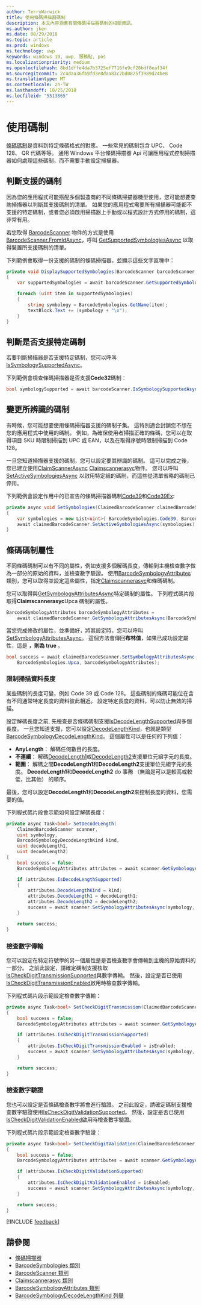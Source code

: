 ```yaml
---
author: TerryWarwick
title: 使用條碼掃描器碼制
description: 本文內容涵蓋有關條碼掃描器碼制的相關資訊。
ms.author: jken
ms.date: 08/29/2018
ms.topic: article
ms.prod: windows
ms.technology: uwp
keywords: windows 10, uwp, 服務點, pos
ms.localizationpriority: medium
ms.openlocfilehash: 8bd1dffe4da7b3725ef7716fe9cf28bdf8eaf34f
ms.sourcegitcommit: 2c4daa36fb9fd3e8daa83c2bd0825f3989d24be8
ms.translationtype: MT
ms.contentlocale: zh-TW
ms.lasthandoff: 10/25/2018
ms.locfileid: "5513865"
---
```

# <a name="working-with-symbologies"></a>使用碼制
[條碼碼制](https://docs.microsoft.com/uwp/api/windows.devices.pointofservice.barcodesymbologies)是資料到特定條碼格式的對應。 一些常見的碼制包含 UPC、 Code 128、 QR 代碼等等。  通用 Windows 平台條碼掃描器 Api 可讓應用程式控制掃描器如何處理這些碼制，而不需要手動設定掃描器。 

## <a name="determine-which-symbologies-are-supported"></a>判斷支援的碼制 
因為您的應用程式可能搭配多個製造商的不同條碼掃描器機型使用，您可能想要查詢掃描器以判斷其支援碼制的清單。  如果您的應用程式需要所有掃描器可能都不支援的特定碼制，或者您必須啟用掃描器上手動或以程式設計方式停用的碼制，這非常有用。

若您取得 [BarcodeScanner](https://docs.microsoft.com/uwp/api/windows.devices.pointofservice.barcodescanner) 物件的方式是使用 [BarcodeScanner.FromIdAsync](https://docs.microsoft.com/uwp/api/windows.devices.pointofservice.barcodescanner.fromidasync)，呼叫 [GetSupportedSymbologiesAsync](https://docs.microsoft.com/uwp/api/windows.devices.pointofservice.barcodescanner.getsupportedsymbologiesasync#Windows_Devices_PointOfService_BarcodeScanner_GetSupportedSymbologiesAsync) 以取得裝置所支援碼制的清單。

下列範例會取得一份支援的碼制的條碼掃描器，並顯示這些文字區塊中：

```cs
private void DisplaySupportedSymbologies(BarcodeScanner barcodeScanner, TextBlock textBlock) 
{
    var supportedSymbologies = await barcodeScanner.GetSupportedSymbologiesAsync();

    foreach (uint item in supportedSymbologies)
    {
        string symbology = BarcodeSymbologies.GetName(item);
        textBlock.Text += (symbology + "\n");
    }
}
```

## <a name="determine-if-a-specific-symbology-is-supported"></a>判斷是否支援特定碼制
若要判斷掃描器是否支援特定碼制，您可以呼叫[IsSymbologySupportedAsync](https://docs.microsoft.com/uwp/api/windows.devices.pointofservice.barcodescanner.issymbologysupportedasync#Windows_Devices_PointOfService_BarcodeScanner_IsSymbologySupportedAsync_System_UInt32_)。

下列範例會檢查條碼掃描器是否支援**Code32**碼制︰

```cs
bool symbologySupported = await barcodeScanner.IsSymbologySupportedAsync(BarcodeSymbologies.Code32);
```

## <a name="change-which-symbologies-are-recognized"></a>變更所辨識的碼制
有時候，您可能想要使用條碼掃描器支援的碼制子集。  這特別適合封鎖您不想在您的應用程式中使用的碼制。 例如，為確保使用者掃描正確的條碼，您可以在取得項目 SKU 時限制掃描到 UPC 或 EAN，以及在取得序號時限制掃描到 Code 128。

一旦您知道掃描器支援的碼制，您可以設定要其辨識的碼制。  這可以完成之後，您已建立使用[ClaimScannerAsync](https://docs.microsoft.com/uwp/api/windows.devices.pointofservice.barcodescanner.claimscannerasync#Windows_Devices_PointOfService_BarcodeScanner_ClaimScannerAsync) [Claimscannerasyc](https://docs.microsoft.com/uwp/api/windows.devices.pointofservice.claimedbarcodescanner)物件。 您可以呼叫 [SetActiveSymbologiesAsync](https://docs.microsoft.com/uwp/api/windows.devices.pointofservice.claimedbarcodescanner.setactivesymbologiesasync#Windows_Devices_PointOfService_ClaimedBarcodeScanner_SetActiveSymbologiesAsync_Windows_Foundation_Collections_IIterable_System_UInt32__) 以啟用特定組的碼制，而這些從清單省略的碼制已停用。

下列範例會設定作用中的已宣告的條碼掃描器碼制[Code39](https://docs.microsoft.com/uwp/api/windows.devices.pointofservice.barcodesymbologies.code39#Windows_Devices_PointOfService_BarcodeSymbologies_Code39)和[Code39Ex](https://docs.microsoft.com/uwp/api/windows.devices.pointofservice.barcodesymbologies.code39ex):

```cs
private async void SetSymbologies(ClaimedBarcodeScanner claimedBarcodeScanner) 
{
    var symbologies = new List<uint>{ BarcodeSymbologies.Code39, BarcodeSymbologies.Code39Ex };
    await claimedBarcodeScanner.SetActiveSymbologiesAsync(symbologies);
}
```

## <a name="barcode-symbology-attributes"></a>條碼碼制屬性
不同條碼碼制可以有不同的屬性，例如支援多個解碼長度，傳輸到主機檢查數字做為一部分的原始的資料，並檢查數字驗證。 使用[BarcodeSymbologyAttributes](https://docs.microsoft.com/uwp/api/windows.devices.pointofservice.barcodesymbologyattributes)類別，您可以取得並設定這些屬性，指定[Claimscannerasyc](https://docs.microsoft.com/uwp/api/windows.devices.pointofservice.claimedbarcodescanner)和條碼碼制。

您可以取得與[GetSymbologyAttributesAsync](https://docs.microsoft.com/uwp/api/windows.devices.pointofservice.claimedbarcodescanner.getsymbologyattributesasync#Windows_Devices_PointOfService_ClaimedBarcodeScanner_GetSymbologyAttributesAsync_System_UInt32_)特定碼制的屬性。 下列程式碼片段取得**Claimscannerasyc**Upca 碼制的屬性。

```cs
BarcodeSymbologyAttributes barcodeSymbologyAttributes = 
    await claimedBarcodeScanner.GetSymbologyAttributesAsync(BarcodeSymbologies.Upca);
```

當您完成修改的屬性，並準備好，將其設定時，您可以呼叫[SetSymbologyAttributesAsync](https://docs.microsoft.com/uwp/api/windows.devices.pointofservice.claimedbarcodescanner.setsymbologyattributesasync)。 這個方法會傳回**布林值**，如果已成功設定屬性，這是 **，則為 true** 。

```cs
bool success = await claimedBarcodeScanner.SetSymbologyAttributesAsync(
    BarcodeSymbologies.Upca, barcodeSymbologyAttributes);
```

### <a name="restrict-scan-data-by-data-length"></a>限制掃描資料長度
某些碼制的長度可變，例如 Code 39 或 Code 128。  這些碼制的條碼可能位在含有不同通常特定長度的資料彼此相近。 設定特定長度的資料，可以防止無效的掃描。

設定解碼長度之前, 先檢查是否條碼碼制支援[IsDecodeLengthSupported](https://docs.microsoft.com/uwp/api/windows.devices.pointofservice.barcodesymbologyattributes.isdecodelengthsupported#Windows_Devices_PointOfService_BarcodeSymbologyAttributes_IsDecodeLengthSupported)與多個長度。 一旦您知道支援，您可以設定[DecodeLengthKind](https://docs.microsoft.com/uwp/api/windows.devices.pointofservice.barcodesymbologyattributes.decodelengthkind#Windows_Devices_PointOfService_BarcodeSymbologyAttributes_DecodeLengthKind)，也就是類型[BarcodeSymbologyDecodeLengthKind](https://docs.microsoft.com/uwp/api/windows.devices.pointofservice.barcodesymbologydecodelengthkind)。 這個屬性可以是任何的下列值：

* **AnyLength**： 解碼任何數目的長度。
* **不連續**： 解碼[DecodeLength1](https://docs.microsoft.com/uwp/api/windows.devices.pointofservice.barcodesymbologyattributes.decodelength1)或[DecodeLength2](https://docs.microsoft.com/uwp/api/windows.devices.pointofservice.barcodesymbologyattributes.decodelength2)支援單位元組字元的長度。
* **範圍**： 解碼之間**DecodeLength1**和**DecodeLength2**支援單位元組字元的長度。 **DecodeLength1**和**DecodeLength2** do 事務 （無論是可以是較高或較低，比其他） 的順序。

最後，您可以設定**DecodeLength1**和**DecodeLength2**來控制長度的資料，您需要的值。

下列程式碼片段會示範如何設定解碼長度：

```cs
private async Task<bool> SetDecodeLength(
    ClaimedBarcodeScanner scanner,
    uint symbology, 
    BarcodeSymbologyDecodeLengthKind kind, 
    uint decodeLength1, 
    uint decodeLength2)
{
    bool success = false;
    BarcodeSymbologyAttributes attributes = await scanner.GetSymbologyAttributesAsync(symbology);

    if (attributes.IsDecodeLengthSupported)
    {
        attributes.DecodeLengthKind = kind;
        attributes.DecodeLength1 = decodeLength1;
        attributes.DecodeLength2 = decodeLength2;
        success = await scanner.SetSymbologyAttributesAsync(symbology, attributes);
    }

    return success;
}
```

### <a name="check-digit-transmission"></a>檢查數字傳輸

您可以設定在特定符號學的另一個屬性是是否檢查數字會傳輸到主機的原始資料的一部分。 之前此設定，請確定碼制支援核取[IsCheckDigitTransmissionSupported](https://docs.microsoft.com/uwp/api/windows.devices.pointofservice.barcodesymbologyattributes.ischeckdigittransmissionsupported)與數字傳輸。 然後，設定是否已使用[IsCheckDigitTransmissionEnabled](https://docs.microsoft.com/uwp/api/windows.devices.pointofservice.barcodesymbologyattributes.ischeckdigittransmissionenabled)啟用時檢查數字傳輸。

下列程式碼片段示範設定檢查數字傳輸：

```cs
private async Task<bool> SetCheckDigitTransmission(ClaimedBarcodeScanner scanner, uint symbology, bool isEnabled)
{
    bool success = false;
    BarcodeSymbologyAttributes attributes = await scanner.GetSymbologyAttributesAsync(symbology);

    if (attributes.IsCheckDigitTransmissionSupported)
    {
        attributes.IsCheckDigitTransmissionEnabled = isEnabled;
        success = await scanner.SetSymbologyAttributesAsync(symbology, attributes);
    }

    return success;
}
```

### <a name="check-digit-validation"></a>檢查數字驗證

您也可以設定是否條碼檢查數字將會進行驗證。 之前此設定，請確定碼制支援檢查數字驗證使用[IsCheckDigitValidationSupported](https://docs.microsoft.com/uwp/api/windows.devices.pointofservice.barcodesymbologyattributes.ischeckdigitvalidationsupported)。 然後，設定是否已使用[IsCheckDigitValidationEnabled](https://docs.microsoft.com/uwp/api/windows.devices.pointofservice.barcodesymbologyattributes.ischeckdigitvalidationenabled)啟用時檢查數字驗證。

下列程式碼片段示範設定檢查數字驗證：

```cs
private async Task<bool> SetCheckDigitValidation(ClaimedBarcodeScanner scanner, uint symbology, bool isEnabled)
{
    bool success = false;
    BarcodeSymbologyAttributes attributes = await scanner.GetSymbologyAttributesAsync(symbology);

    if (attributes.IsCheckDigitValidationSupported)
    {
        attributes.IsCheckDigitValidationEnabled = isEnabled;
        success = await scanner.SetSymbologyAttributesAsync(symbology, attributes);
    }

    return success;
}
```

[!INCLUDE [feedback](./includes/pos-feedback.md)]

## <a name="see-also"></a>請參閱

* [條碼掃描器](pos-barcodescanner.md)
* [BarcodeSymbologies 類別](https://docs.microsoft.com/uwp/api/windows.devices.pointofservice.barcodesymbologies)
* [BarcodeScanner 類別](https://docs.microsoft.com/uwp/api/windows.devices.pointofservice.barcodescanner)
* [Claimscannerasyc 類別](https://docs.microsoft.com/uwp/api/windows.devices.pointofservice.claimedbarcodescanner)
* [BarcodeSymbologyAttributes 類別](https://docs.microsoft.com/uwp/api/windows.devices.pointofservice.barcodesymbologyattributes)
* [BarcodeSymbologyDecodeLengthKind 列舉](https://docs.microsoft.com/uwp/api/windows.devices.pointofservice.barcodesymbologydecodelengthkind)